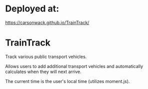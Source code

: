# Deployed at:
https://carsonwack.github.io/TrainTrack/


# TrainTrack
Track various public transport vehicles.

Allows users to add additional transport vehicles and automatically calculates when they will next arrive.

The current time is the user's local time (utilizes moment.js).
